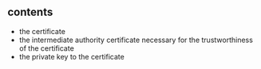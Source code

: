 ## contents
- the certificate
- the intermediate authority certificate necessary for the trustworthiness of the certificate
- the private key to the certificate

